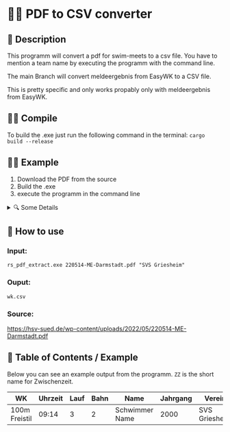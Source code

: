 # 🏊‍♂️ PDF to CSV converter


## 📌 Description
This programm will convert a pdf for swim-meets to a csv file.
You have to mention a team name by executing the programm with the command line.

The main Branch will convert meldeergebnis from EasyWK to a CSV file.

This is pretty specific and only works propably only with meldeergebnis from EasyWK.


## 👨‍💻 Compile
To build the .exe just run the following command in the terminal:
`cargo build --release`


## 🤷‍♂️ Example
1. Download the PDF from the source
2. Build the .exe
3. execute the programm in the command line

<details>
  <summary>🔍 Some Details</summary>
  
  `Wettkampf` have to look like one of the following in order to get parsed correctly:
  
  ```txt
  Wettkampf 56 - 200m Freistil männlich
  noch Wettkampf 56 - 200m Freistil männlich
  ```

  The headline from a `Lauf` have to look like the following example in order to get parsed correctly:
  
  ```txt
  Lauf 5/12 (ca. 18:52 Uhr)
  ```

  The following Block shows how a `Bahn` can look like to get parsed correctly for junior and master:
  
  #### 👦👧 Junior
  ```txt
    Bahn 1
    Bahn 2 Elias Lastname  2007 Swim-Team 02:24,19
    Bahn 3 Francesco Lastname  2008 Swim-Team 02:22,53
    Bahn 4 Maximilian Lastname  2006 Swim-Team 02:21,48
    Bahn 5 Luis Lastname  2008 Swim-Team 02:22,13
    Bahn 6 Marcell Lastname  2008 Swim-Team 02:22,94
    Bahn 7
    Bahn 8 Jona Willi Schächer  2007 Swim-Team 02:25,13
  ```
  #### 👵🧓 Master
  ```txt
  Bahn 1 Linda Lastname  1983/AK 35 Swim-Team 01:15,00
  Bahn 2 Danae Lastname  1989/AK 30 Swim-Team 01:19,00
  Bahn 3 Birte Lastname  1989/AK 30 Swim-Team 01:20,00
  Bahn 4 Karin Lastname  1995/AK 25 Swim-Team 01:06,10
  Bahn 5 Vanessa Lastname  1997/AK 25 Swim-Team 01:14,96
  Bahn 6 Antonia Lastname  2001/AK 20 Swim-Team 1873  01:19,37
  Bahn 7 Sarah Lastname  2002/AK 20 Swim-Team 1873  01:26,93
  Bahn 8
  ```    
  
</details>


## 👀 How to use

### Input:
`rs_pdf_extract.exe 220514-ME-Darmstadt.pdf "SVS Griesheim"`

### Ouput:
`wk.csv`

### Source:
https://hsv-sued.de/wp-content/uploads/2022/05/220514-ME-Darmstadt.pdf


## 📄 Table of Contents / Example

Below you can see an example output from the programm.
`ZZ` is the short name for Zwischenzeit.

|WK|Uhrzeit|Lauf|Bahn|Name|Jahrgang|Verein|Zeit|ZZ|ZZ|ZZ|ZZ|ZZ|ZZ|ZZ|ZZ|
|---|---|---|---|---|---|---|---|---|---|---|---|---|---|---|---|
|100m Freistil|09:14|3|2|Schwimmer Name|2000|SVS Griesheim|01:43,94||||||||



